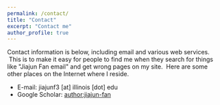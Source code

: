 ```yaml
---
permalink: /contact/
title: "Contact"
excerpt: "Contact me"
author_profile: true
---
```


Contact information is below, including email and various web services.  This is to make it easy for people to find me when they search for things like "Jiajun Fan email" and get wrong pages on my site.  Here are some other places on the Internet where I reside.

* E-mail: jiajunf3 [at] illinois [dot] edu
* Google Scholar: [author:jiajun-fan](https://scholar.google.com.hk/citations?user=EjmzseUAAAAJ&hl=en&authuser=1)
